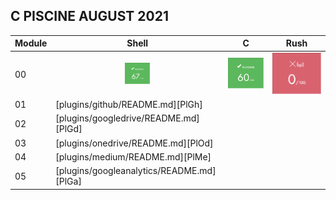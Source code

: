 ## C PISCINE AUGUST 2021

| Module | Shell | C | Rush |
| ------ | ------ | ------ | ------ |
| 00 | [<p align="center"><img alt="alt_text" width="40px" src=".img/Shell_00.png" /></p>](https://github.com/passionroro/42-C_Piscine/tree/master/Shell/00) | ![C00](.img/C_00.png) | ![R00](.img/Rush_00.png) |
| 01 | [plugins/github/README.md][PlGh] |
| 02 | [plugins/googledrive/README.md][PlGd] |
| 03 | [plugins/onedrive/README.md][PlOd] |
| 04 | [plugins/medium/README.md][PlMe] |
| 05 | [plugins/googleanalytics/README.md][PlGa] |
